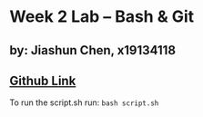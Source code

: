 # Week 2 Lab – Bash & Git
## by: Jiashun Chen, x19134118
[Github Link](https://github.com/jiashun-nci/jiashun-nci-devops-lab-2-task-6.git)
---
To run the script.sh run: `bash script.sh`

